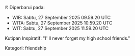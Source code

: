 ⏰ Diperbarui pada:
- WIB: Sabtu, 27 September 2025 09.59.20 UTC
- WITA: Sabtu, 27 September 2025 10.59.20 UTC
- WIT: Sabtu, 27 September 2025 11.59.20 UTC

Kutipan Inspiratif:
"I' ll never forget my high school friends."


Kategori: friendship

